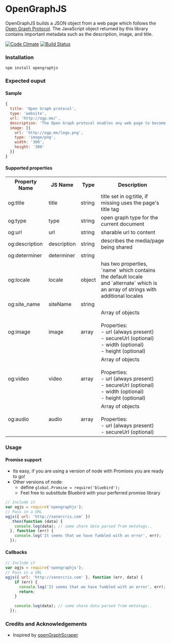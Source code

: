 # OpenGraphJS

OpenGraphJS builds a JSON object from a web page which follows the [Open Graph Protocol](http://ogp.me). The JavaScript object returned by this library contains important metadata such as the description, image, and title.

[![Code Climate](https://codeclimate.com/github/senorcris/opengraphjs/badges/gpa.svg)](https://codeclimate.com/github/senorcris/opengraphjs)
[![Build Status](https://travis-ci.org/senorcris/opengraphjs.svg)](https://travis-ci.org/senorcris/opengraphjs)

### Installation
```
npm install opengraphjs
```

### Expected ouput

#### Sample
```js
{ 
  title: 'Open Graph protocol',
  type: 'website',
  url: 'http://ogp.me/',
  description: 'The Open Graph protocol enables any web page to become a rich object in a social graph.',
  image: [{ 
    url: 'http://ogp.me/logo.png',
    type: 'image/png',
    width: '300',
    height: '300' 
  }]
}
```

#### Supported properties
<table class="tg">
  <tr>
    <th class="tg-031e">Property Name</th>
    <th class="tg-031e">JS Name</th>
    <th class="tg-031e">Type</th>
    <th class="tg-031e">Description</th>
  </tr>
  <tr>
    <td class="tg-031e">og:title</td>
    <td class="tg-031e">title</td>
    <td class="tg-031e">string</td>
    <td class="tg-031e">title set in og:title, if missing uses the page's title tag </td>
  </tr>
  <tr>
    <td class="tg-031e">og:type</td>
    <td class="tg-031e">type</td>
    <td class="tg-031e">string</td>
    <td class="tg-031e">open graph type for the current document</td>
  </tr>
  <tr>
    <td class="tg-031e">og:url</td>
    <td class="tg-031e">url</td>
    <td class="tg-031e">string</td>
    <td class="tg-031e">sharable url to content</td>
  </tr>
  <tr>
    <td class="tg-031e">og:description</td>
    <td class="tg-031e">description</td>
    <td class="tg-031e">string</td>
    <td class="tg-031e">describes the media/page being shared</td>
  </tr>
  <tr>
    <td class="tg-031e">og:determiner</td>
    <td class="tg-031e">determiner</td>
    <td class="tg-031e">string</td>
    <td class="tg-031e"></td>
  </tr>
  <tr>
    <td class="tg-031e">og:locale</td>
    <td class="tg-031e">locale</td>
    <td class="tg-031e">object</td>
    <td class="tg-031e">has two properties, `name` which contains the default locale <br>and `alternate` which is an array of strings with additional locales</td>
  </tr>
  <tr>
    <td class="tg-031e">og:site_name</td>
    <td class="tg-031e">siteName</td>
    <td class="tg-031e">string</td>
    <td class="tg-031e"></td>
  </tr>
  <tr>
    <td class="tg-031e">og:image</td>
    <td class="tg-031e">image</td>
    <td class="tg-031e">array</td>
    <td class="tg-031e">Array of objects <br><br>Properties:<br>- url (always present)<br>- secureUrl (optional)<br>- width (optional)<br>- height (optional)</td>
  </tr>
  <tr>
    <td class="tg-031e">og:video</td>
    <td class="tg-031e">video</td>
    <td class="tg-031e">array</td>
    <td class="tg-031e">Array of objects <br><br>Properties:<br>- url (always present)<br>- secureUrl (optional)<br>- width (optional)<br>- height (optional)</td>
  </tr>
  <tr>
    <td class="tg-031e">og:audio</td>
    <td class="tg-031e">audio</td>
    <td class="tg-031e">array</td>
    <td class="tg-031e">Array of objects <br><br>Properties:<br>- url (always present)<br>- secureUrl (optional)</td>
  </tr>
</table>

### Usage

#### Promise support
- Its easy, if you are using a version of node with Promises you are ready to go!
- Other versions of node:
  - define `global.Promise = require('bluebird');`
  - Feel free to substitute Bluebird with your perferred promise library

```js
// Include it
var ogjs = require('opengraphjs');
// Pass in a URL
ogjs({ url: 'http://senorcris.com' })
  .then(function (data) {
    console.log(data); // some share data parsed from metatags..
  }, function (err) {
    console.log('It seems that we have fumbled with an error', err);
  });
```

#### Callbacks
```js
// Include it
var ogjs = require('opengraphjs');
// Pass in a URL
ogjs({ url: 'http://senorcris.com' }, function (err, data) {
    if (err) {
      console.log('It seems that we have fumbled with an error', err);
      return;
    }
    
    console.log(data); // some share data parsed from metatags..
  });
```

### Credits and Acknowledgements
- Inspired by [openGraphScraper ](https://github.com/jshemas/openGraphScraper)
